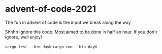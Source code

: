 # advent-of-code-2021

The fun in advent of code is the input we break along the way

Shhhh ignore this code. Most aimed to be done in half an hour. If you don't ignore, well enjoy!

`cargo test --bin dayN`
`cargo run --bin dayN`
